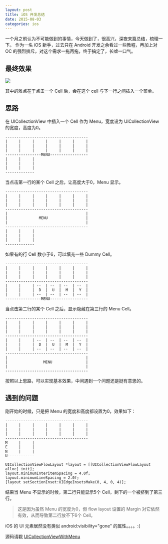 ```yaml
---
layout: post
title: iOS 开发总结
date: 2015-08-03
categories: ios
---
```


一个月之前认为不可能做到的事情，今天做到了，很高兴，深夜来篇总结，梳理一下。
作为一名 iOS 新手，过去只在 Android 开发之余看过一些教程，再加上对 OC 的强烈排斥，对这个需求一拖再拖，终于搞定了，长嘘一口气。

最终效果
---
![](https://github.com/LyndonChin/UICollectionViewWithMenu/raw/master/art/footprint.gif)

其中的难点在于点击一个 Cell 后，会在这个 cell 与下一行之间插入一个菜单。

思路
---
在 UICollectionView 中插入一个 Cell 作为 Menu，宽度设为 UICollectionView 的宽度，高度为0。

    -------------------------------------
    |     |     |     |     |     |     |
    |     |     |     |     |     |     |
    |     |     |     |     |     |     |
    ----------------MENU-----------------
    |     |     |
    |     |     |
    |     |     |
    -------------

当点击第一行的某个 Cell 之后，让高度大于0，Menu 显示。

    -------------------------------------
    |     |     |     |     |     |     |
    |     |     |     |     |     |     |
    |     |     |     |     |     |     |
    -------------------------------------
    |                                   |
    |              MENU                 |
    |                                   |
    -------------------------------------
    |     |     |
    |     |     |
    |     |     |
    -------------

如果有的行 Cell 数小于6，可以填充一些 Dummy Cell。

    -------------------------------------
    |     |     |     |     |     |     |
    |     |     |     |     |     |     |
    |     |     |     |     |     |     |
    -------------------------------------
    |     |     | --  | --  | --  | --  |
    |     |     |  D  |  U  |  M  |  Y  |
    |     |     | --  | --  | --  | --  |
    ----------------MENU-----------------

当点击第二行的某个 Cell 之后，显示隐藏在第三行的 Menu Cell。

    -------------------------------------
    |     |     |     |     |     |     |
    |     |     |     |     |     |     |
    |     |     |     |     |     |     |
    -------------------------------------
    |     |     | --  | --  | --  | --  |
    |     |     |  D  |  U  |  M  |  Y  |
    |     |     | --  | --  | --  | --  |
    -------------------------------------
    |                                   |
    |                MENU               |
    |                                   |
    -------------------------------------

按照以上思路，可以实现基本效果，中间遇到一个问题还是挺有意思的。

遇到的问题
---

刚开始的时候，只是把 Menu 的宽度和高度都设置为0，效果如下：

    -------------------------------------
    |     |     |     |     |     |     |
    |     |     |     |     |     |     |
    |     |     |     |     |     |     |
    -------------------------------------
    M     |     |
    E     |     |
    N     |     |
    U------------

```oc
UICollectionViewFlowLayout *layout = [[UICollectionViewFlowLayout alloc] init];
layout.minimumInteritemSpacing = 4.0f;
layout.minimumLineSpacing = 2.0f;
[layout setSectionInset:UIEdgeInsetsMake(0, 4, 0, 4)];
```

结果当 Menu 不显示的时候，第二行只能显示5个 Cell，剩下的一个被挤到了第三行。

> 这是因为虽然 Menu 的宽度为0，但 flow layout 设置的 Margin 对它依然有效，从而导致第二行放不下6个 Cell。

iOS 的 UI 元素居然没有类似 android:visibility="gone" 的属性。。。。:(

源码请戳 [UICollectionViewWithMenu](https://github.com/LyndonChin/UICollectionViewWithMenu)
